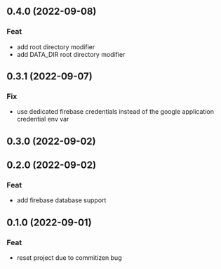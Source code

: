 ## 0.4.0 (2022-09-08)

### Feat

- add root directory modifier
- add DATA_DIR root directory modifier

## 0.3.1 (2022-09-07)

### Fix

- use dedicated firebase credentials instead of the google application credential env var

## 0.3.0 (2022-09-02)

## 0.2.0 (2022-09-02)

### Feat

- add firebase database support

## 0.1.0 (2022-09-01)

### Feat

- reset project due to commitizen bug
